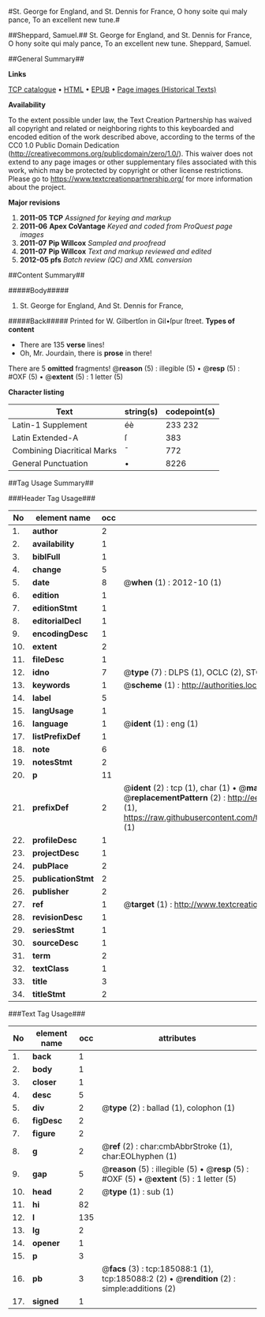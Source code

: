#St. George for England, and St. Dennis for France, O hony soite qui maly pance, To an excellent new tune.#

##Sheppard, Samuel.##
St. George for England, and St. Dennis for France, O hony soite qui maly pance, To an excellent new tune.
Sheppard, Samuel.

##General Summary##

**Links**

[TCP catalogue](http://www.ota.ox.ac.uk/tcp/)  • 
[HTML](http://tei.it.ox.ac.uk/tcp/Texts-HTML/free/B10/B10022.html)  • 
[EPUB](http://tei.it.ox.ac.uk/tcp/Texts-EPUB/free/B10/B10022.epub) • 
[Page images (Historical Texts)](https://historicaltexts.jisc.ac.uk/eebo-69648939e)

**Availability**

To the extent possible under law, the Text Creation Partnership has waived all copyright and related or neighboring rights to this keyboarded and encoded edition of the work described above, according to the terms of the CC0 1.0 Public Domain Dedication (http://creativecommons.org/publicdomain/zero/1.0/). This waiver does not extend to any page images or other supplementary files associated with this work, which may be protected by copyright or other license restrictions. Please go to https://www.textcreationpartnership.org/ for more information about the project.

**Major revisions**

1. __2011-05__ __TCP__ *Assigned for keying and markup*
1. __2011-06__ __Apex CoVantage__ *Keyed and coded from ProQuest page images*
1. __2011-07__ __Pip Willcox__ *Sampled and proofread*
1. __2011-07__ __Pip Willcox__ *Text and markup reviewed and edited*
1. __2012-05__ __pfs__ *Batch review (QC) and XML conversion*

##Content Summary##

#####Body#####

1. St. George for England, And St. Dennis for France,

#####Back#####
Printed for W. Gilbertſon in Gil•ſpur ſtreet.
**Types of content**

  * There are 135 **verse** lines!
  * Oh, Mr. Jourdain, there is **prose** in there!

There are 5 **omitted** fragments! 
 @__reason__ (5) : illegible (5)  •  @__resp__ (5) : #OXF (5)  •  @__extent__ (5) : 1 letter (5)

**Character listing**


|Text|string(s)|codepoint(s)|
|---|---|---|
|Latin-1 Supplement|éè|233 232|
|Latin Extended-A|ſ|383|
|Combining             Diacritical Marks|̄|772|
|General Punctuation|•|8226|

##Tag Usage Summary##

###Header Tag Usage###

|No|element name|occ|attributes|
|---|---|---|---|
|1.|__author__|2||
|2.|__availability__|1||
|3.|__biblFull__|1||
|4.|__change__|5||
|5.|__date__|8| @__when__ (1) : 2012-10 (1)|
|6.|__edition__|1||
|7.|__editionStmt__|1||
|8.|__editorialDecl__|1||
|9.|__encodingDesc__|1||
|10.|__extent__|2||
|11.|__fileDesc__|1||
|12.|__idno__|7| @__type__ (7) : DLPS (1), OCLC (2), STC (2), EEBO-CITATION (1), VID (1)|
|13.|__keywords__|1| @__scheme__ (1) : http://authorities.loc.gov/ (1)|
|14.|__label__|5||
|15.|__langUsage__|1||
|16.|__language__|1| @__ident__ (1) : eng (1)|
|17.|__listPrefixDef__|1||
|18.|__note__|6||
|19.|__notesStmt__|2||
|20.|__p__|11||
|21.|__prefixDef__|2| @__ident__ (2) : tcp (1), char (1)  •  @__matchPattern__ (2) : ([0-9\-]+):([0-9IVX]+) (1), (.+) (1)  •  @__replacementPattern__ (2) : http://eebo.chadwyck.com/downloadtiff?vid=$1&page=$2 (1), https://raw.githubusercontent.com/textcreationpartnership/Texts/master/tcpchars.xml#$1 (1)|
|22.|__profileDesc__|1||
|23.|__projectDesc__|1||
|24.|__pubPlace__|2||
|25.|__publicationStmt__|2||
|26.|__publisher__|2||
|27.|__ref__|1| @__target__ (1) : http://www.textcreationpartnership.org/docs/. (1)|
|28.|__revisionDesc__|1||
|29.|__seriesStmt__|1||
|30.|__sourceDesc__|1||
|31.|__term__|2||
|32.|__textClass__|1||
|33.|__title__|3||
|34.|__titleStmt__|2||


###Text Tag Usage###

|No|element name|occ|attributes|
|---|---|---|---|
|1.|__back__|1||
|2.|__body__|1||
|3.|__closer__|1||
|4.|__desc__|5||
|5.|__div__|2| @__type__ (2) : ballad (1), colophon (1)|
|6.|__figDesc__|2||
|7.|__figure__|2||
|8.|__g__|2| @__ref__ (2) : char:cmbAbbrStroke (1), char:EOLhyphen (1)|
|9.|__gap__|5| @__reason__ (5) : illegible (5)  •  @__resp__ (5) : #OXF (5)  •  @__extent__ (5) : 1 letter (5)|
|10.|__head__|2| @__type__ (1) : sub (1)|
|11.|__hi__|82||
|12.|__l__|135||
|13.|__lg__|2||
|14.|__opener__|1||
|15.|__p__|3||
|16.|__pb__|3| @__facs__ (3) : tcp:185088:1 (1), tcp:185088:2 (2)  •  @__rendition__ (2) : simple:additions (2)|
|17.|__signed__|1||
